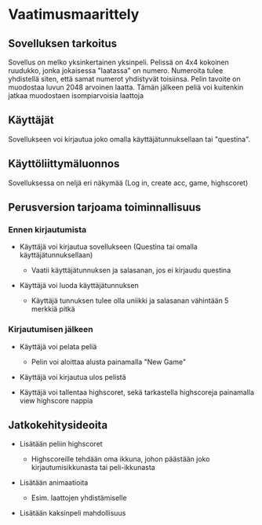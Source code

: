 # Vaatimusmaarittely

## Sovelluksen tarkoitus

Sovellus on melko yksinkertainen yksinpeli. Pelissä on 4x4 kokoinen ruudukko, jonka jokaisessa "laatassa" on numero. Numeroita tulee yhdistellä siten, että samat numerot yhdistyvät toisiinsa. Pelin tavoite on muodostaa luvun 2048 arvoinen laatta. Tämän jälkeen peliä voi kuitenkin jatkaa muodostaen isompiarvoisia laattoja

## Käyttäjät

Sovellukseen voi kirjautua joko omalla käyttäjätunnuksellaan tai "questina". 

## Käyttöliittymäluonnos

Sovelluksessa on neljä eri näkymää (Log in, create acc, game, highscoret)




## Perusversion tarjoama toiminnallisuus

### Ennen kirjautumista

- Käyttäjä voi kirjautua sovellukseen (Questina tai omalla käyttäjätunnuksellaan)

  - Vaatii käyttäjätunnuksen ja salasanan, jos ei kirjaudu questina
  
- Käyttäjä voi luoda käyttäjätunnuksen

  - Käyttäjä tunnuksen tulee olla uniikki ja salasanan vähintään 5 merkkiä pitkä
  
 ### Kirjautumisen jälkeen
 
 - Käyttäjä voi pelata peliä
 
   - Pelin voi aloittaa alusta painamalla "New Game"
   
 - Käyttäjä voi kirjautua ulos pelistä
 - Käyttäjä voi tallentaa highscoret, sekä tarkastella highscoreja painamalla view highscore nappia
 
 
 ## Jatkokehitysideoita
 
 - Lisätään peliin highscoret
   
   - Highscoreille tehdään oma ikkuna, johon päästään joko kirjautumisikkunasta tai peli-ikkunasta
   
 - Lisätään animaatioita
   - Esim. laattojen yhdistämiselle
   
 - Lisätään kaksinpeli mahdollisuus
 
 

